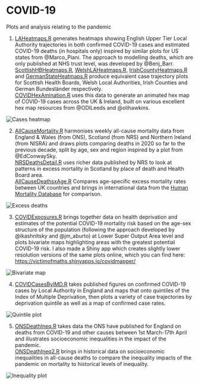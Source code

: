 # COVID-19
Plots and analysis relating to the pandemic

1) [LAHeatmaps.R](https://github.com/VictimOfMaths/COVID-19/blob/master/LAHeatmaps.R) generates heatmaps showing English Upper Tier Local Authority trajectories in both confirmed COVID-19 cases and estimated COVID-19 deaths (in hospitals only) inspired by similar plots for US states from @Marco_Piani. The approach to modelling deaths, which are only published at NHS trust level, was developed by @Benj_Barr.<br>
[ScottishHBHeatmaps.R](https://github.com/VictimOfMaths/COVID-19/blob/master/ScottishHBHeatmaps.R), [WelshLAHeatmaps.R](https://github.com/VictimOfMaths/COVID-19/blob/master/WelshLAHeatmap.R), [IrishCountyHeatmaps.R](https://github.com/VictimOfMaths/COVID-19/blob/master/IrishCountyHeatmap.R) and [GermanStateHeatmaps.R](https://github.com/VictimOfMaths/COVID-19/blob/master/GermanStateHeatmaps.R) produce equivalent case trajectory plots for Scottish Health Boards, Welsh Local Authorities, Irish Counties and German Bundesländer respectively.<br>
[COVIDHexAmination.R](https://github.com/VictimOfMaths/COVID-19/blob/master/COVIDUKHexAnimation.R) uses this data to generate an animated hex map of COVID-19 cases across the UK & Ireland, built on various excellent hex map resources from @ODILeeds and @olihawkins.

![Cases heatmap](https://github.com/VictimOfMaths/COVID-19/blob/master/COVIDLACasesHeatmap.png)

2) [AllCauseMortality.R](https://github.com/VictimOfMaths/COVID-19/blob/master/AllCauseMortality.R) harmonises weekly all-cause mortality data from England & Wales (from ONS), Scotland (from NRS) and Northern Ireland (from NISRA) and draws plots comparing deaths in 2020 so far to the previous decade, split by age, sex and region inspired by a plot from @EdConwaySky.
<br>[NRSDeathsDetail.R](https://github.com/VictimOfMaths/COVID-19/blob/master/NRSDeathsDetail) uses richer data published by NRS to look at patterns in excess mortality in Scotland by place of death and Health Board area.<br>
[AllCauseDeathsxAge.R](https://github.com/VictimOfMaths/COVID-19/blob/master/AllCauseDeathsxAge.R) Compares age-specific excess mortality rates between UK countries and brings in international data from the [Human Mortality Database](mortality.org) for comparison.

![Excess deaths](https://github.com/VictimOfMaths/COVID-19/blob/master/ONSNRSNISRAWeeklyDeathsxReg.png)

3) [COVIDExposures.R](https://github.com/VictimOfMaths/COVID-19/blob/master/COVIDExposures.R) brings together data on health deprivation and estimates of the potential COVID-19 mortality risk based on the age-sex structure of the population (following the approach developed by @ikashnitsky and @jm_aburto) at Lower Super Output Area level and plots bivariate maps highlighting areas with the greatest potential COVID-19 risk. I also made a Shiny app which creates slightly lower resolution versions of the same plots online, which you can find here: https://victimofmaths.shinyapps.io/covidmapper/

![Bivariate map](https://github.com/VictimOfMaths/COVID-19/blob/master/COVIDBivariateLondon.png)

4) [COVIDCasesByIMD.R](https://github.com/VictimOfMaths/COVID-19/blob/master/COVIDCasesByIMD.R) takes published figures on confirmed COVID-19 cases by Local Authority in England and maps that onto quintiles of the Index of Multiple Deprivation, then plots a variety of case trajectories by deprivation quintile as well as a map of confirmed case rates.

![Quintile plot](https://github.com/VictimOfMaths/COVID-19/blob/master/COVIDQuintilesLonRate.png)

5) [ONSDeathIneq.R](https://github.com/VictimOfMaths/COVID-19/blob/master/ONSDeathIneq.R) takes data the ONS have published for England on deaths from COVID-19 and other causes between 1st March-17th April and illustrates socioeconomic inequalities in the impact of the pandemic.
<br>[ONSDeathIneq2.R](https://github.com/VictimOfMaths/COVID-19/blob/master/ONSDeathIneq2.R) brings in historical data on socioeconomic inequalities in all-cause deaths to compare the inequality impacts of the pandemic on mortality to historical levels of inequality.

![Inequality plot](https://github.com/VictimOfMaths/COVID-19/blob/master/COVIDIneqRate.png)
